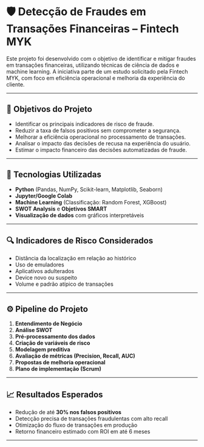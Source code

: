 # 🛡️ Detecção de Fraudes em Transações Financeiras – Fintech MYK

Este projeto foi desenvolvido com o objetivo de identificar e mitigar fraudes em transações financeiras, utilizando técnicas de ciência de dados e machine learning. A iniciativa parte de um estudo solicitado pela Fintech MYK, com foco em eficiência operacional e melhoria da experiência do cliente.

---

## 🎯 Objetivos do Projeto

- Identificar os principais indicadores de risco de fraude.
- Reduzir a taxa de falsos positivos sem comprometer a segurança.
- Melhorar a eficiência operacional no processamento de transações.
- Analisar o impacto das decisões de recusa na experiência do usuário.
- Estimar o impacto financeiro das decisões automatizadas de fraude.

---

## 🧠 Tecnologias Utilizadas

- **Python** (Pandas, NumPy, Scikit-learn, Matplotlib, Seaborn)
- **Jupyter/Google Colab**
- **Machine Learning** (Classificação: Random Forest, XGBoost)
- **SWOT Analysis** e **Objetivos SMART**
- **Visualização de dados** com gráficos interpretáveis

---

## 🔍 Indicadores de Risco Considerados

- Distância da localização em relação ao histórico
- Uso de emuladores
- Aplicativos adulterados
- Device novo ou suspeito
- Volume e padrão atípico de transações

---

## ⚙️ Pipeline do Projeto

1. **Entendimento de Negócio**
2. **Análise SWOT**
3. **Pré-processamento dos dados**
4. **Criação de variáveis de risco**
5. **Modelagem preditiva**
6. **Avaliação de métricas (Precision, Recall, AUC)**
7. **Propostas de melhoria operacional**
8. **Plano de implementação (Scrum)**

---

## 📈 Resultados Esperados

- Redução de até **30% nos falsos positivos**
- Detecção precisa de transações fraudulentas com alto recall
- Otimização do fluxo de transações em produção
- Retorno financeiro estimado com ROI em até 6 meses

---



